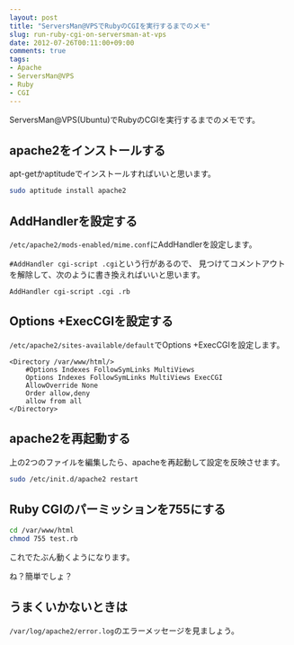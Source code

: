```yaml
---
layout: post
title: "ServersMan@VPSでRubyのCGIを実行するまでのメモ"
slug: run-ruby-cgi-on-serversman-at-vps
date: 2012-07-26T00:11:00+09:00
comments: true
tags:
- Apache
- ServersMan@VPS
- Ruby
- CGI
---
```


ServersMan@VPS(Ubuntu)でRubyのCGIを実行するまでのメモです。

## apache2をインストールする

apt-getかaptitudeでインストールすればいいと思います。

```bash
sudo aptitude install apache2	
```

## AddHandlerを設定する

`/etc/apache2/mods-enabled/mime.conf`にAddHandlerを設定します。

`#AddHandler cgi-script .cgi`という行があるので、
見つけてコメントアウトを解除して、次のように書き換えればいいと思います。

```
AddHandler cgi-script .cgi .rb
```

## Options +ExecCGIを設定する

`/etc/apache2/sites-available/default`でOptions +ExecCGIを設定します。

```
<Directory /var/www/html/>
	#Options Indexes FollowSymLinks MultiViews 
	Options Indexes FollowSymLinks MultiViews ExecCGI
	AllowOverride None
	Order allow,deny
	allow from all
</Directory>
```


## apache2を再起動する

上の2つのファイルを編集したら、apacheを再起動して設定を反映させます。

```bash
sudo /etc/init.d/apache2 restart	
```

## Ruby CGIのパーミッションを755にする

```bash
cd /var/www/html
chmod 755 test.rb
```

これでたぶん動くようになります。

ね？簡単でしょ？

## うまくいかないときは

`/var/log/apache2/error.log`のエラーメッセージを見ましょう。
